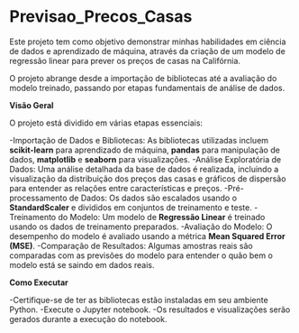 # Previsao_Precos_Casas
Este projeto tem como objetivo demonstrar minhas habilidades em ciência de dados e aprendizado de máquina, 
através da criação de um modelo de regressão linear para prever os preços de casas na Califórnia. 

O projeto abrange desde a importação de bibliotecas até a avaliação do modelo treinado, passando por etapas fundamentais de análise de dados.

**Visão Geral**

O projeto está dividido em várias etapas essenciais:

-Importação de Dados e Bibliotecas: As bibliotecas utilizadas incluem **scikit-learn** para aprendizado de máquina, **pandas** para manipulação de dados, **matplotlib** e **seaborn** para visualizações.
-Análise Exploratória de Dados: Uma análise detalhada da base de dados é realizada, incluindo a visualização da distribuição dos preços das casas e gráficos de dispersão 
para entender as relações entre características e preços.
-Pré-processamento de Dados: Os dados são escalados usando o **StandardScaler** e divididos em conjuntos de treinamento e teste.
-Treinamento do Modelo: Um modelo de **Regressão Linear** é treinado usando os dados de treinamento preparados.
-Avaliação do Modelo: O desempenho do modelo é avaliado usando a métrica **Mean Squared Error (MSE)**.
-Comparação de Resultados: Algumas amostras reais são comparadas com as previsões do modelo para entender o quão bem o modelo está se saindo em dados reais.

**Como Executar**

-Certifique-se de ter as bibliotecas estão instaladas em seu ambiente Python.
-Execute o Jupyter notebook.
-Os resultados e visualizações serão gerados durante a execução do notebook.
